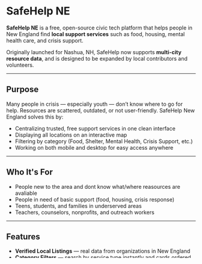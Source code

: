 

# SafeHelp NE

**SafeHelp NE** is a free, open-source civic tech platform that helps people in New England find **local support services** such as food, housing, mental health care, and crisis support.

Originally launched for Nashua, NH, SafeHelp now supports **multi-city resource data**, and is designed to be expanded by local contributors and volunteers.

---

## Purpose

Many people in crisis — especially youth — don’t know where to go for help. Resources are scattered, outdated, or not user-friendly. SafeHelp New England solves this by:

- Centralizing trusted, free support services in one clean interface
- Displaying all locations on an interactive map
- Filtering by category (Food, Shelter, Mental Health, Crisis Support, etc.)
- Working on both mobile and desktop for easy access anywhere

---

## Who It's For

- People new to the area and dont know what/where reasources are avaliable
- People in need of basic support (food, housing, crisis response)
- Teens, students, and families in underserved areas
- Teachers, counselors, nonprofits, and outreach workers

---

## Features

- **Verified Local Listings** — real data from organizations in New England
- **Category Filters** — search by service type instantly and cards ordered by distance
- **Map View** — interactive map with GPS pins and Google Maps links
- **Responsive Design** — mobile- and desktop-friendly UI
- **Open Submission Form** — anyone can suggest a new resource
- **Multi-City Support** — contributors can expand SafeHelp to their own towns

---

## Technologies Used

| Technology         | Purpose                                      |
|--------------------|----------------------------------------------|
| **React**          | Frontend framework for building UI           |
| **Tailwind CSS**   | Responsive styling and layout                |
| **Leaflet.js**     | Interactive maps                             |
| **React-Leaflet**  | React bindings for Leaflet                   |
| **Netlify**        | Hosting + auto deployment                    |
| **Git + GitHub**   | Version control and collaboration            |
| **JSON**           | Easy-to-edit structured local data           |
|**Google Analytics**| Trackable data                               |
---

## Live Website

> [https://safehelpne.netlify.app](https://safehelpne.netlify.app)  
> _(Replace with your custom domain if using one)_

---

## Submit a New Resource

Want to add a food pantry, shelter, or youth-friendly service to the site?

Submit here:  
[**Submit a Resource Google Form**](https://docs.google.com/forms/d/e/1FAIpQLSeh7viSbU-5DT_9XzBUHczUpByAhi8Ve1zE0I8FZSUtbTAZ-Q/viewform?usp=dialog)

All submissions are reviewed before going live.

---

## Contribute to SafeHelp

Want to add a new city or resource? Awesome! This is a shared open source project, and we'd love your help — but we maintain a **single official version** at [safehelpne.netlify.app](https://safehelpne.netlify.app).

### 🛠 Ways to Contribute

1. Clone the repo (or fork it if needed)
2. Make your changes:
   - Add resources to `resourcesByCity.json`
   - Update logic in `App.js` if needed
3. Submit a **pull request (PR)** — we'll review and merge it if it's a good fit!

 Please **do not deploy your own version**. Help us build and maintain one shared SafeHelp site for all of New England!

Have questions? [Open an issue](https://github.com/abhi123456781/safehelp-ne/issues/new) or email us.

---

## Data Sources

- Southern New Hampshire Health Food Resource Guide (2025)
- NH Food Bank & local shelter websites
- Direct submissions via Google Form

---

## Future Plans

- Smart AI-based search assistant (natural language hint generator)
- Organization submission portal with approval flow
- Analytics dashboard for community orgs
- SMS or offline mode for underserved users

---

## Contact

Feel free to reach out via GitHub or email if you'd like to collaborate or discuss this project further.
